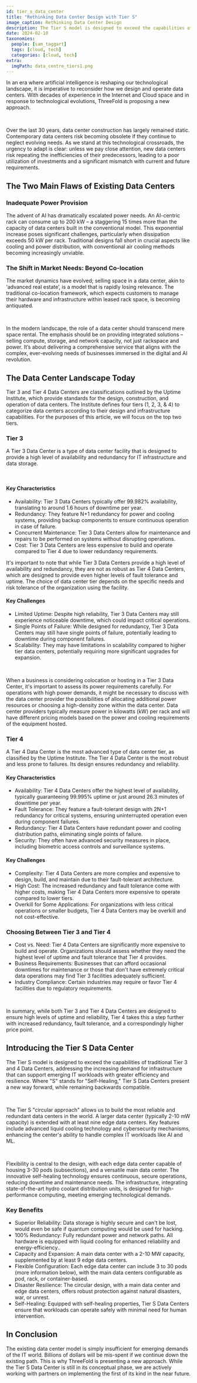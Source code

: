 ```yaml
---
id: tier_s_data_center
title: "Rethinking Data Center Design with Tier S"
image_caption: Rethinking Data Center Design
description: The Tier S model is designed to exceed the capabilities of traditional data centers, addressing the increasing demand for infrastructure that can support emerging IT workloads with greater efficiency and resilience.
date: 2024-02-10
taxonomies:
  people: [sam_taggart]
  tags: [cloud, tech]
  categories: [cloud, tech]
extra:
  imgPath: data_centre_tiers1.png
---
```


In an era where artificial intelligence is reshaping our technological landscape, it is imperative to reconsider how we design and operate data centers. With decades of experience in the Internet and Cloud space and in response to technological evolutions, ThreeFold is proposing a new approach.

<br>

Over the last 30 years, data center construction has largely remained static. Contemporary data centers risk becoming obsolete if they continue to neglect evolving needs. As we stand at this technological crossroads, the urgency to adapt is clear: unless we pay close attention, new data centers risk repeating the inefficiencies of their predecessors, leading to a poor utilization of investments and a significant mismatch with current and future requirements.

## The Two Main Flaws of Existing Data Centers

### Inadequate Power Provision

The advent of AI has dramatically escalated power needs. An AI-centric rack can consume up to 200 kW – a staggering 15 times more than the capacity of data centers built in the conventional model. This exponential increase poses significant challenges, particularly when dissipation exceeds 50 kW per rack. Traditional designs fall short in crucial aspects like cooling and power distribution, with conventional air cooling methods becoming increasingly unviable.

### The Shift in Market Needs: Beyond Co-location

The market dynamics have evolved; selling space in a data center, akin to ‘advanced real estate’, is a model that is rapidly losing relevance. The traditional co-location framework, which expects customers to manage their hardware and infrastructure within leased rack space, is becoming antiquated.

<br>

In the modern landscape, the role of a data center should transcend mere space rental. The emphasis should be on providing integrated solutions – selling compute, storage, and network capacity, not just rackspace and power. It’s about delivering a comprehensive service that aligns with the complex, ever-evolving needs of businesses immersed in the digital and AI revolution.

## The Data Center Landscape Today

Tier 3 and Tier 4 Data Centers are classifications outlined by the Uptime Institute, which provide standards for the design, construction, and operation of data centers. The Institute defines four tiers (1, 2, 3, & 4) to categorize data centers according to their design and infrastructure capabilities. For the purposes of this article, we will focus on the top two tiers.

### Tier 3

A Tier 3 Data Center is a type of data center facility that is designed to provide a high level of availability and redundancy for IT infrastructure and data storage.

<br>

#### Key Characteristics

- Availability: Tier 3 Data Centers typically offer 99.982% availability, translating to around 1.6 hours of downtime per year.
- Redundancy: They feature N+1 redundancy for power and cooling systems, providing backup components to ensure continuous operation in case of failure.
- Concurrent Maintenance: Tier 3 Data Centers allow for maintenance and repairs to be performed on systems without disrupting operations.
- Cost: Tier 3 Data Centers are less expensive to build and operate compared to Tier 4 due to lower redundancy requirements.

It's important to note that while Tier 3 Data Centers provide a high level of availability and redundancy, they are not as robust as Tier 4 Data Centers, which are designed to provide even higher levels of fault tolerance and uptime. The choice of data center tier depends on the specific needs and risk tolerance of the organization using the facility.

#### Key Challenges

- Limited Uptime: Despite high reliability, Tier 3 Data Centers may still experience noticeable downtime, which could impact critical operations.
- Single Points of Failure: While designed for redundancy, Tier 3 Data Centers may still have single points of failure, potentially leading to downtime during component failures.
- Scalability: They may have limitations in scalability compared to higher tier data centers, potentially requiring more significant upgrades for expansion.

<br>

When a business is considering colocation or hosting in a Tier 3 Data Center, it's important to assess its power requirements carefully. For operations with high power demands, it might be necessary to discuss with the data center provider the possibilities of allocating additional power resources or choosing a high-density zone within the data center. Data center providers typically measure power in kilowatts (kW) per rack and will have different pricing models based on the power and cooling requirements of the equipment hosted.

### Tier 4

A Tier 4 Data Center is the most advanced type of data center tier, as classified by the Uptime Institute. The Tier 4 Data Center is the most robust and less prone to failures. Its design ensures redundancy and reliability.

#### Key Characteristics

- Availability: Tier 4 Data Centers offer the highest level of availability, typically guaranteeing 99.995% uptime or just around 26.3 minutes of downtime per year.
- Fault Tolerance: They feature a fault-tolerant design with 2N+1 redundancy for critical systems, ensuring uninterrupted operation even during component failures.
- Redundancy: Tier 4 Data Centers have redundant power and cooling distribution paths, eliminating single points of failure.
- Security: They often have advanced security measures in place, including biometric access controls and surveillance systems.

#### Key Challenges

- Complexity: Tier 4 Data Centers are more complex and expensive to design, build, and maintain due to their fault-tolerant architecture.
- High Cost: The increased redundancy and fault tolerance come with higher costs, making Tier 4 Data Centers more expensive to operate compared to lower tiers.
- Overkill for Some Applications: For organizations with less critical operations or smaller budgets, Tier 4 Data Centers may be overkill and not cost-effective.

### Choosing Between Tier 3 and Tier 4

- Cost vs. Need: Tier 4 Data Centers are significantly more expensive to build and operate. Organizations should assess whether they need the highest level of uptime and fault tolerance that Tier 4 provides.
- Business Requirements: Businesses that can afford occasional downtimes for maintenance or those that don't have extremely critical data operations may find Tier 3 facilities adequately sufficient.
- Industry Compliance: Certain industries may require or favor Tier 4 facilities due to regulatory requirements.

<br>

In summary, while both Tier 3 and Tier 4 Data Centers are designed to ensure high levels of uptime and reliability, Tier 4 takes this a step further with increased redundancy, fault tolerance, and a correspondingly higher price point.

## Introducing the Tier S Data Center

The Tier S model is designed to exceed the capabilities of traditional Tier 3 and 4 Data Centers, addressing the increasing demand for infrastructure that can support emerging IT workloads with greater efficiency and resilience. Where "S" stands for "Self-Healing," Tier S Data Centers present a new way forward, while remaining backwards compatible.

<br>

The Tier S "circular approach" allows us to build the most reliable and redundant data centers in the world. A larger data center (typically 2-10 mW capacity) is extended with at least nine edge data centers. Key features include advanced liquid cooling technology and cybersecurity mechanisms, enhancing the center's ability to handle complex IT workloads like AI and ML.

<br>

Flexibility is central to the design, with each edge data center capable of housing 3-30 pods (subsections), and a versatile main data center. The innovative self-healing technology ensures continuous, secure operations, reducing downtime and maintenance needs. The infrastructure, integrating state-of-the-art hydro coolant distribution units, is designed for high-performance computing, meeting emerging technological demands.

### Key Benefits

- Superior Reliability: Data storage is highly secure and can't be lost, would even be safe if quantum computing would be used for hacking.
- 100% Redundancy: Fully redundant power and network paths. All hardware is equipped with liquid cooling for enhanced reliability and energy-efficiency..
- Capacity and Expansion: A main data center with a 2-10 MW capacity, supplemented by at least 9 edge data centers.
- Flexible Configuration: Each edge data center can include 3 to 30 pods (more information below), with the main data centers configurable as pod, rack, or container-based.
- Disaster Resilience: The circular design, with a main data center and edge data centers, offers robust protection against natural disasters, war, or unrest.
- Self-Healing: Equipped with self-healing properties, Tier S Data Centers ensure that workloads can operate safely with minimal need for human intervention.

## In Conclusion

The existing data center model is simply insufficient for emerging demands of the IT world. Billions of dollars will be mis-spent if we continue down the existing path. This is why ThreeFold is presenting a new approach. While the Tier S Data Center is still in its conceptual phase, we are actively working with partners on implementing the first of its kind in the near future.